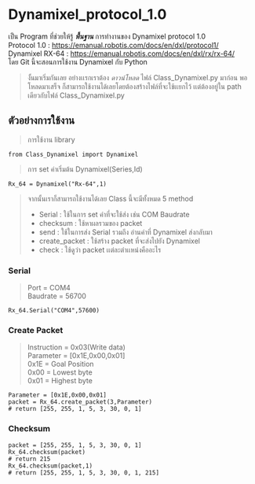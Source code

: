 # Dynamixel_protocol_1.0
เป็น Program ที่ช่วยให้รู้ _**พื้นฐาน**_ การทำงานของ Dynamixel protocol 1.0<br>
Protocol 1.0 : https://emanual.robotis.com/docs/en/dxl/protocol1/<br>
Dynamixel RX-64 : https://emanual.robotis.com/docs/en/dxl/rx/rx-64/<br>
โดย Git นี้จะสอนการใช้งาน Dynamixel กับ Python<br>

> งั้นมาเริ่มกันเลย อย่างเเรกเราต้อง _ดาวน์โหลด_ ไฟล์ Class_Dynamixel.py มาก่อน พอโหลดมาเสร็จ ก็สามารถใช้งานได้เลยโดยต้องสร้างไฟล์ที่จะใช้เเยกไว้ เเต่ต้องอยู่ใน path เดียวกับไฟล์ Class_Dynamixel.py

## ตัวอย่างการใช้งาน
> การใช้งาน library
```
from Class_Dynamixel import Dynamixel
```
> การ set ค่าเริ่มต้น
> Dynamixel(Series,Id)
```
Rx_64 = Dynamixel("Rx-64",1)
```
> จากนั้นเราก็สามารถใช้งานได้เลย
> Class นี้จะมีทั้งหมด 5 method
> * Serial : ใช้ในการ set ค่าที่จะใช้ส่ง เช่น COM Baudrate
> * checksum : ใช้หาผลรวมของ packet 
> * send : ใช้ในการส่ง Serial รวมถึง อ่านค่าที่ Dynamixel ส่งกลับมา
> * create_packet : ใช้สร้าง packet ที่จะส่งไปยัง Dynamixel
> * check : ใช้ดูว่า packet เเต่ละตำเเหน่งคืออะไร

### Serial
> Port = COM4<br>
> Baudrate = 56700<br>
```
Rx_64.Serial("COM4",57600)
```
### Create Packet
> Instruction = 0x03(Write data)<br>
> Parameter = [0x1E,0x00,0x01]<br>
> 0x1E = Goal Position<br>
> 0x00 = Lowest byte<br>
> 0x01 = Highest byte<br>
```
Parameter = [0x1E,0x00,0x01]
packet = Rx_64.create_packet(3,Parameter)
# return [255, 255, 1, 5, 3, 30, 0, 1]
```

### Checksum
```
packet = [255, 255, 1, 5, 3, 30, 0, 1]
Rx_64.checksum(packet)
# return 215
Rx_64.checksum(packet,1)
# return [255, 255, 1, 5, 3, 30, 0, 1, 215]
```